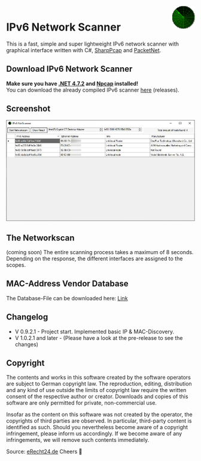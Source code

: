 <a>
    <img src="/src/Resources/load.gif" alt="Logo" title="IPv6-NetScanner" align="right" height="60" />
</a>

# IPv6 Network Scanner
This is a fast, simple and super lightweight IPv6 network scanner with graphical interface written with C#, [SharpPcap](https://github.com/chmorgan/sharppcap) and [PacketNet](https://github.com/chmorgan/packetnet).

## Download IPv6 Network Scanner
**Make sure you have [.NET 4.7.2](https://dotnet.microsoft.com/download/dotnet-framework) and [Npcap](https://nmap.org/download.html) installed!**<br>
You can download the already compiled IPv6 scanner [here](https://github.com/MonsterSchool/IPv6-NetScanner/releases/download/v.1.0.2.1/IPv6-NetScanner.exe) (releases). 

## Screenshot
<img src="img/01.JPG">

## The Networkscan
(coming soon)
The entire scanning process takes a maximum of 8 seconds. Depending on the response, the different interfaces are assigned to the scopes.

## MAC-Address Vendor Database
The Database-File can be downloaded here: [Link](https://maclookup.app/downloads/cisco-vendor-macs-xml-database) 
## Changelog
- V 0.9.2.1 - Project start. Implemented basic IP & MAC-Discovery.
- V 1.0.2.1 and later - (Please have a look at the pre-release to see the changes)

## Copyright
The contents and works in this software created by the software operators are subject to German copyright law. The reproduction, editing, distribution and any kind of use outside the limits of copyright law require the written consent of the respective author or creator. Downloads and copies of this software are only permitted for private, non-commercial use.

Insofar as the content on this software was not created by the operator, the copyrights of third parties are observed. In particular, third-party content is identified as such. Should you nevertheless become aware of a copyright infringement, please inform us accordingly. If we become aware of any infringements, we will remove such contents immediately.

Source: [eRecht24.de](https://www.e-recht24.de/)
Cheers 👀
